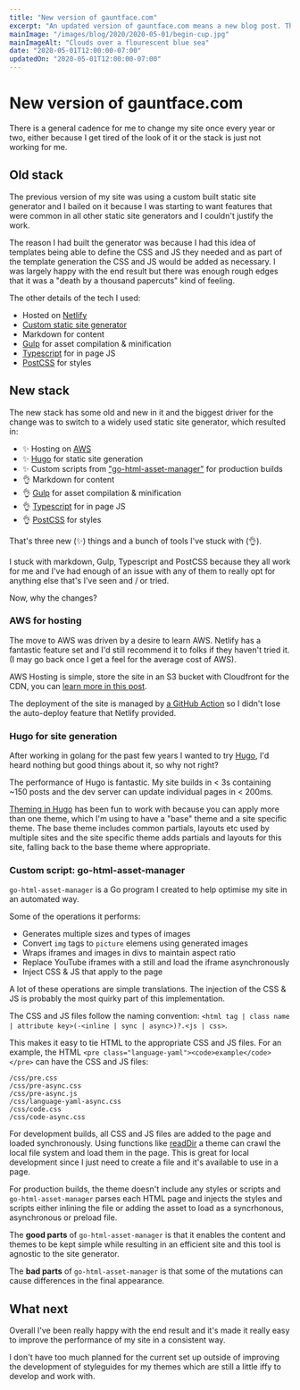 ```yaml
---
title: "New version of gauntface.com"
excerpt: "An updated version of gauntface.com means a new blog post. This will include Hugo, AWS, GitHub actions and a Go program."
mainImage: "/images/blog/2020/2020-05-01/begin-cup.jpg"
mainImageAlt: "Clouds over a flourescent blue sea"
date: "2020-05-01T12:00:00-07:00"
updatedOn: "2020-05-01T12:00:00-07:00"
---
```


# New version of gauntface.com

There is a general cadence for me to change my site once every year or two, either because I
get tired of the look of it or the stack is just not working for me.

## Old stack

The previous version of my site was using a custom built static site generator and I bailed on
it because I was starting to want features that were common in all other static site generators
and I couldn't justify the work.

The reason I had built the generator was because I had this idea of templates being able to define the CSS and JS they needed and as part of the template generation the CSS and JS would be added as necessary. I
was largely happy with the end result but there was enough rough edges that it was a "death by a thousand papercuts" kind of feeling.

The other details of the tech I used:

- Hosted on [Netlify](https://www.netlify.com/)
- [Custom static site generator](https://github.com/gauntface/hopin-static-site)
- Markdown for content
- [Gulp](https://gulpjs.com/) for asset compilation & minification
- [Typescript](https://www.typescriptlang.org/) for in page JS
- [PostCSS](https://postcss.org/) for styles

## New stack

The new stack has some old and new in it and the biggest driver for the change was to switch to
a widely used static site generator, which resulted in:

- ✨ Hosting on [AWS](https://aws.amazon.com/)
- ✨ [Hugo](https://gohugo.io/) for static site generation
- ✨ Custom scripts from ["go-html-asset-manager"](https://github.com/gauntface/go-html-asset-manager) 
    for production builds
- 👌 Markdown for content
- 👌 [Gulp](https://gulpjs.com/) for asset compilation & minification
- 👌 [Typescript](https://www.typescriptlang.org/) for in page JS
- 👌 [PostCSS](https://postcss.org/) for styles

That's three new (✨) things and a bunch of tools I've stuck with (👌).

I stuck with markdown, Gulp, Typescript and PostCSS because they all work for me and I've had
enough of an issue with any of them to really opt for anything else that's I've seen and / or tried.

Now, why the changes?

### AWS for hosting

The move to AWS was driven by a desire to learn AWS. Netlify has a fantastic feature set and 
I'd still recommend it to folks if they haven't tried it. (I may go back once I get a feel for
the average cost of AWS).

AWS Hosting is simple, store the site in an S3 bucket with Cloudfront for the CDN, you 
can [learn more in this post](/blog/2020/static-site-hosting-on-aws/).

The deployment of the site is managed by 
[a GitHub Action](https://github.com/gauntface/gauntface.com/blob/master/.github/workflows/publish.yml)
so I didn't lose the auto-deploy feature that Netlify provided.

### Hugo for site generation

After working in golang for the past few years I wanted to try [Hugo](https://gohugo.io/), I'd
heard nothing but good things about it, so why not right?

The performance of Hugo is fantastic. My site builds in < 3s containing ~150 posts and the dev 
server can update individual pages in < 200ms.

[Theming in Hugo](https://gohugo.io/hugo-modules/theme-components/) has been fun to work with 
because you can apply more than one theme, which I'm using to have a "base" theme and a site 
specific theme. The base theme includes common partials, layouts etc used by multiple sites
and the site specific theme adds partials and layouts for this site, falling back to the base
theme where appropriate.

### Custom script: go-html-asset-manager

`go-html-asset-manager` is a Go program I created to help optimise my site in an automated way.

Some of the operations it performs:

- Generates multiple sizes and types of images
- Convert `img` tags to `picture` elemens using generated images
- Wraps iframes and images in divs to maintain aspect ratio
- Replace YouTube iframes with a still and load the iframe asynchronously
- Inject CSS & JS that apply to the page

A lot of these operations are simple translations. The injection of the CSS & JS is probably the
most quirky part of this implementation.

The CSS and JS files follow the naming convention: 
`<html tag | class name | attribute key>(-<inline | sync | async>)?.<js | css>`.

This makes it easy to tie HTML to the appropriate CSS and JS files. For an example, the HTML 
`<pre class="language-yaml"><code>example</code></pre>` can have the CSS and JS files:

```
/css/pre.css
/css/pre-async.css
/css/pre-async.js
/css/language-yaml-async.css
/css/code.css
/css/code-async.css
```

For development builds, all CSS and JS files are added to the page and loaded synchronously. Using
functions like [readDir](https://gohugo.io/functions/readdir/#readout) a theme can crawl the
local file system and load them in the page. This is great for local development since I
just need to create a file and it's available to use in a page.

For production builds, the theme doesn't include any styles or scripts and `go-html-asset-manager`
parses each HTML page and injects the styles and scripts either inlining the file or adding the
asset to load as a syncrhonous, asynchronous or preload file.

The **good parts** of `go-html-asset-manager` is that it enables the content and themes to be kept
simple while resulting in an efficient site and this tool is agnostic to the site generator.

The **bad parts** of `go-html-asset-manager` is that some of the mutations can cause differences
in the final appearance.

## What next

Overall I've been really happy with the end result and it's made it really easy to improve the
performance of my site in a consistent way.

I don't have too much planned for the current set up outside of improving the development of
styleguides for my themes which are still a little iffy to develop and work with.
